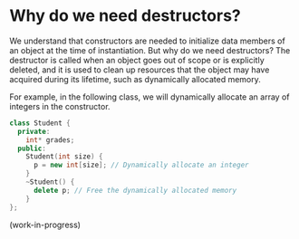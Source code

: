 # Why do we need destructors?

We understand that constructors are needed to initialize data members of an object at the time of instantiation. But why do we need destructors? The destructor is called when an object goes out of scope or is explicitly deleted, and it is used to clean up resources that the object may have acquired during its lifetime, such as dynamically allocated memory.

For example, in the following class, we will dynamically allocate an array of integers in the constructor.

```cpp
class Student {
  private: 
    int* grades;
  public:
    Student(int size) {
      p = new int[size]; // Dynamically allocate an integer
    }
    ~Student() {
      delete p; // Free the dynamically allocated memory
    }
};
```

(work-in-progress)